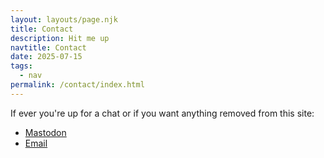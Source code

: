 ```yaml
---
layout: layouts/page.njk
title: Contact
description: Hit me up
navtitle: Contact
date: 2025-07-15
tags:
  - nav
permalink: /contact/index.html
---
```


If ever you're up for a chat or if you want anything removed from this site:

* [Mastodon](https://c.im/@anchemy/)
* [Email](mailto:hey@anche.my)
